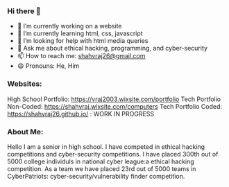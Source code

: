 ### Hi there 👋

- 🔭 I’m currently working on a website
- 🌱 I’m currently learning html, css, javascript
- 🤔 I’m looking for help with html media queries
- 💬 Ask me about ethical hacking, programming, and cyber-security
- 📫 How to reach me: shahvraj26@gmail.com
- 😄 Pronouns: He, Him

### Websites:

High School Portfolio: https://vraj2003.wixsite.com/portfolio
Tech Portfolio Non-Coded: https://shahvraj.wixsite.com/computers
Tech Portfolio Coded: https://shahvraj26.github.io/   : WORK IN PROGRESS

### About Me:

Hello I am a senior in high school. I have competed in ethical hacking competitions and cyber-security competitions. I have placed 300th out of 5000 college individuls in national cyber league:a ethical hacking competition. As a team we have placed 23rd out of 5000 teams in CyberPatriots: cyber-security/vulnerability finder competition.
